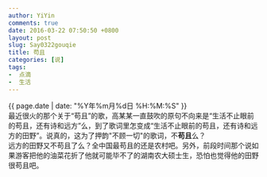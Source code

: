 ```yaml
---
author: YiYin
comments: true
date: 2016-03-22 07:50:50 +0800
layout: post
slug: Say0322gouqie
title: 苟且
categories: [说]
tags:
-  点滴
-  生活
---
```

<div class="saying">
<div class="timestamp">{{ page.date | date: "%Y年%m月%d日 %H:%M:%S" }}</div>
最近很火的那个关于“苟且”的歌，高某某一直鼓吹的原句不向来是“生活不止眼前的苟且，还有诗和远方”么，到了歌词里怎变成“生活不止眼前的苟且，还有诗和远方的田野”。说真的，这为了押韵"不顾一切"的歌词，不<b>苟且</b>么？<br/>
远方的田野又不苟且了么？全中国最苟且的还是农村吧。另外，前段时间那个说如果游客把他的油菜花折了他就可能毕不了的湖南农大硕士生，恐怕也觉得他的田野很苟且吧。
</div>

